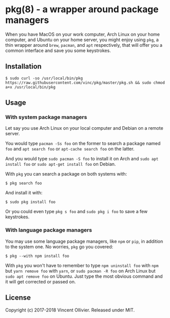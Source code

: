 # pkg(8) - a wrapper around package managers

When you have MacOS on your work computer, Arch Linux on your home computer,
and Ubuntu on your home server, you might enjoy using `pkg`, a thin wrapper
around `brew`, `pacman`, and `apt` respectively, that will offer you a common
interface and save you some keystrokes.


## Installation

    $ sudo curl -so /usr/local/bin/pkg https://raw.githubusercontent.com/vinc/pkg/master/pkg.sh && sudo chmod a+x /usr/local/bin/pkg


## Usage

### With system package managers

Let say you use Arch Linux on your local computer and Debian on a remote
server.

You would type `pacman -Ss foo` on the former to search a package named `foo` 
and `apt search foo` or `apt-cache search foo` on the latter.

And you would type `sudo pacman -S foo` to install it on Arch and
`sudo apt install foo` or `sudo apt-get install foo` on Debian.

With `pkg` you can search a package on both systems with:

    $ pkg search foo

And install it with:

    $ sudo pkg install foo

Or you could even type `pkg s foo` and `sudo pkg i foo` to save a few
keystrokes.

### With language package managers

You may use some language package managers, like `npm` or `pip`, in addition
to the system one. No worries, `pkg` go you covered:

    $ pkg --with npm install foo

With `pkg` you won't have to remember to type `npm uninstall foo` with `npm`
but `yarn remove foo` with `yarn`, or `sudo pacman -R foo` on Arch Linux but
`sudo apt remove foo` on Ubuntu. Just type the most obvious command and it
will get corrected or passed on.


License
-------

Copyright (c) 2017-2018 Vincent Ollivier. Released under MIT.
